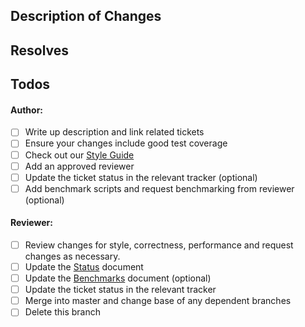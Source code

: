 ## Description of Changes

<!-- Replace this comment with a concise description of your changes. PRs with insufficient descriptions may be blocked! -->

## Resolves

<!-- Replace this comment with links to any issues/stories/tickets addressed by your changes. -->

## Todos

#### Author:
- [ ] Write up description and link related tickets
- [ ] Ensure your changes include good test coverage
- [ ] Check out our [Style Guide](https://github.com/nifty-swift/Nifty/blob/master/Documents/Style.md)
- [ ] Add an approved reviewer
- [ ] Update the ticket status in the relevant tracker (optional)
- [ ] Add benchmark scripts and request benchmarking from reviewer (optional)

#### Reviewer:
- [ ] Review changes for style, correctness, performance and request changes as necessary.
- [ ] Update the [Status](https://github.com/nifty-swift/Nifty/blob/master/Documents/Status.md) document
- [ ] Update the [Benchmarks](https://github.com/nifty-swift/Nifty/blob/master/Documents/Benchmarks.md) document (optional)
- [ ] Update the ticket status in the relevant tracker
- [ ] Merge into master and change base of any dependent branches
- [ ] Delete this branch
